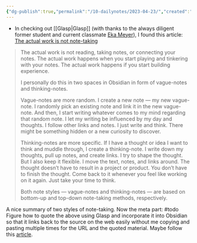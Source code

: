 ```yaml
---
{"dg-publish":true,"permalink":"/10-dailynotes/2023-04-23/","created":"","updated":""}
---
```


- In checking out [[Glasp\|Glasp]] (with thanks to the always diligent former student and current classmate [Eka Meyer](https://www.linkedin.com/in/eka-meyer-744b1725/)), I found this article: [The actual work is not note-taking](https://kmltkc.medium.com/the-actual-work-is-not-taking-notes-obsidian-22030d172f91) 

> The actual work is not reading, taking notes, or connecting your notes. The actual work happens when you start playing and tinkering with your notes. The actual work happens if you start building experience.
> 
> I personally do this in two spaces in Obsidian in form of vague-notes and thinking-notes. 
> 
> Vague-notes are more random. I create a new note — my new vague-note. I randomly pick an existing note and link it in the new vague-note. And then, I start writing whatever comes to my mind regarding that random note. I let my writing be influenced by my day and thoughts. I follow other links and notes. I just write and think. There might be something hidden or a new curiosity to discover.
> 
> Thinking-notes are more specific. If I have a thought or idea I want to think and muddle through, I create a thinking-note. I write down my thoughts, pull up notes, and create links. I try to shape the thought. But I also keep it flexible. I move the text, notes, and links around. The thought doesn’t have to result in a project or product. You don’t have to finish the thought. Come back to it whenever you feel like working on it again. Just take your time to think.
> 
> Both note styles — vague-notes and thinking-notes — are based on bottom-up and top-down note-taking methods, respectively.

A nice summary of two styles of note-taking. Now the meta part: #todo Figure how to quote the above using Glasp and incorporate it into Obsidian so that it links back to the source on the web easily without me copying and pasting multiple times for the URL and the quoted material. Maybe follow this [article](https://forum.obsidian.md/t/copy-and-paste-all-sentences-i-want-in-a-web-article-at-once-on-obsidian/30022).


